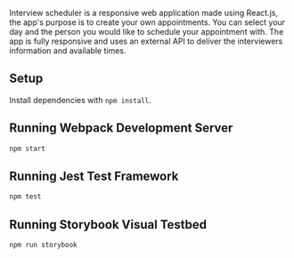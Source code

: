 
Interview scheduler is a responsive web application made using React.js, the app's purpose is to create your own appointments. You can select your day and the person you would like to schedule your appointment with. The app is fully responsive and uses an external API to deliver the interviewers information and available times. 


## Setup

Install dependencies with `npm install`.

## Running Webpack Development Server

```sh
npm start
```

## Running Jest Test Framework

```sh
npm test
```

## Running Storybook Visual Testbed

```sh
npm run storybook
```
